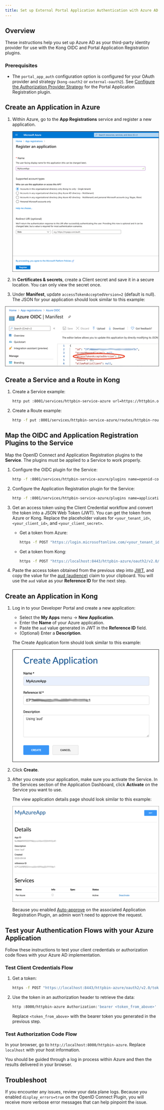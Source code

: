 ```yaml
---
title: Set up External Portal Application Authentication with Azure AD and OIDC
---
```


## Overview

These instructions help you set up Azure AD as your third-party identity provider
for use with the Kong OIDC and Portal Application Registration plugins.

### Prerequisites

- The `portal_app_auth` configuration option is configured for your OAuth provider
  and strategy (`kong-oauth2` or `external-oauth2`). See
  [Configure the Authorization Provider Strategy](/enterprise/{{page.kong_version}}/developer-portal/administration/application-registration/#portal-app-auth) for the Portal Application Registration plugin.

## Create an Application in Azure

1. Within Azure, go to the **App Registrations** service and register a new application.

   ![Azure App Registrations](/assets/images/docs/dev-portal/ms-azure-app-reg.png)

1. In **Certificates & secrets**, create a Client secret and save it in a
   secure location. You can only view the secret once.

1. Under **Manifest**, update `accessTokenAcceptedVersion=2` (default is null).
   The JSON for your application should look similar to this example:

  ![Azure Manifest](/assets/images/docs/dev-portal/azure-manifest.png)

## Create a Service and a Route in Kong

1. Create a Service example:

   ```bash
   http put :8001/services/httpbin-service-azure url=https://httpbin.org/anything
   ```
1. Create a Route example:

   ```bash
   http -f put :8001/services/httpbin-service-azure/routes/httpbin-route-azure paths=/httpbin-azure
   ```

## Map the OIDC and Application Registration Plugins to the Service

Map the OpenID Connect and Application Registration plugins to the **Service**.
The plugins must be applied to a Service to work properly.

1. Configure the OIDC plugin for the Service:

   ```bash
   http -f :8001/services/httpbin-service-azure/plugins name=openid-connect config.issuer=https://login.microsoftonline.com/<your_tenant_id>/v2.0 config.display_errors=true config.client_id=<your_client_id> config.client_secret="<your_client_secret>" config.consumer_claim=aud config.scopes=openid config.scopes=<your_client_id>/.default
   ```

1. Configure the Application Registration plugin for the Service:

   ```bash
   http -f :8001/services/httpbin-service-azure/plugins name=application-registration config.auto_approve=true config.display_name="For Azure" config.description="Uses consumer claim with various values (sub, aud, etc.) as registration id to support different flows and use cases." config.show_issuer=true
   ```

1. Get an access token using the Client Credential workflow and convert the token
   into a JSON Web Token (JWT). You can get the token from Azure or Kong. Replace
   the placeholder values for `<your_tenant_id>`, `<your_client_id>`, and `<your_client_secret>`.

   - Get a token from Azure:

     ```bash
     https -f POST "https://login.microsoftonline.com/<your_tenant_id>/oauth2/v2.0/token" scope=<your_client_id>/.default grant_type=client_credentials -a <your_client_id>:<your_client_secret>
     ```   

   - Get a token from Kong:

     ```bash
     https -f POST "https://localhost:8443/httpbin-azure/oauth2/v2.0/token" grant_type=client_credentials -a <your_client_id>:<your_client_secret> --verify NO
     ```

1. Paste the access token obtained from the previous step into
   [JWT](https://jwt.io), and copy the value for the
   [aud (audience)](https://tools.ietf.org/html/rfc7519#section-4.1.3) claim to
   your clipboard. You will use the `aud` value as your **Reference ID** for the next step.

## Create an Application in Kong

1. Log in to your Developer Portal and create a new application:
   - Select the **My Apps** menu -> **New Application**.
   - Enter the **Name** of your Azure application.
   - Paste the `aud` value generated in JWT in the **Reference ID** field.
   - (Optional) Enter a **Description**.

   The Create Application form should look similar to this example:

   ![Create Azure Application](/assets/images/docs/dev-portal/azure-app.png)

2. Click **Create**.

3. After you create your application, make sure you activate the Service. In the
   Services section of the Application Dashboard, click **Activate** on the Service
   you want to use.

   The view application details page should look similar to this example:

   ![Azure Example Application](/assets/images/docs/dev-portal/azure-app-details.png)

   Because you enabled
   [Auto-approve](/enterprise/{{page.kong_version}}/developer-portal/administration/application-registration/enable-application-registration##aa)
   on the associated Application Registration Plugin, an admin won't need to
   approve the request.

## Test your Authentication Flows with your Azure Application

Follow these instructions to test your client credentials or authorization code
flows with your Azure AD implementation.

### Test Client Credentials Flow

1. Get a token:

   ```bash
   https -f POST "https://localhost:8443/httpbin-azure/oauth2/v2.0/token" grant_type=client_credentials -a <your_client_id>:<your_client_secret> --verify NO
   ```

2. Use the token in an authorization header to retrieve the data:

   ```bash
   http :8000/httpbin-azure Authorization:'bearer <token_from_above>'
   ```

   Replace `<token_from_above>` with the bearer token you generated in the previous step.

### Test Authorization Code Flow

In your browser, go to `http://localhost:8000/httpbin-azure`. Replace `localhost`
with your host information.

You should be guided through a log in process within Azure and then the results
delivered in your browser.

## Troubleshoot

If you encounter any issues, review your data plane logs. Because you
enabled `display_errors=true` on the OpenID Connect Plugin, you will receive
more verbose error messages that can help pinpoint the issue.

